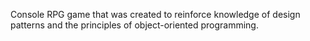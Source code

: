 Console RPG game that was created to reinforce knowledge of design patterns and the principles of object-oriented programming.
